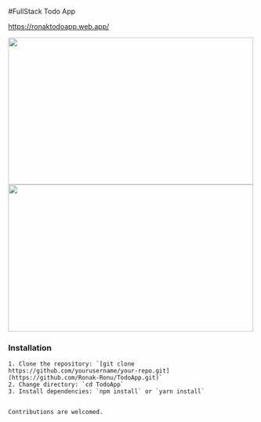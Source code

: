#FullStack Todo App

https://ronaktodoapp.web.app/

<img src="https://github.com/Ronak-Ronu/TodoApp/assets/112187817/79cecc2d-cb71-4210-b9fe-4dd9e752d1b0" width="500" height="300">

<img src="https://github.com/Ronak-Ronu/TodoApp/assets/112187817/72b7d0fa-4aee-49f2-9925-2b6c0178d3bb" width="500" height="300">


### Installation
```
1. Clone the repository: `[git clone https://github.com/yourusername/your-repo.git](https://github.com/Ronak-Ronu/TodoApp.git)`
2. Change directory: `cd TodoApp`
3. Install dependencies: `npm install` or `yarn install`


Contributions are welcomed.

